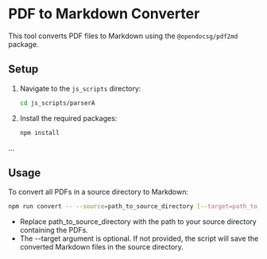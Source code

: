 # PDF to Markdown Converter

This tool converts PDF files to Markdown using the `@opendocsg/pdf2md` package.

## Setup

1. Navigate to the `js_scripts` directory:
   ```bash
   cd js_scripts/parserA
   ```
2. Install the required packages:
   ```bash
   npm install
   ```
...

## Usage

To convert all PDFs in a source directory to Markdown:

```bash
npm run convert -- --source=path_to_source_directory [--target=path_to_target_directory]
```
- Replace path_to_source_directory with the path to your source directory containing the PDFs.
- The --target argument is optional. If not provided, the script will save the converted Markdown files in the source directory.